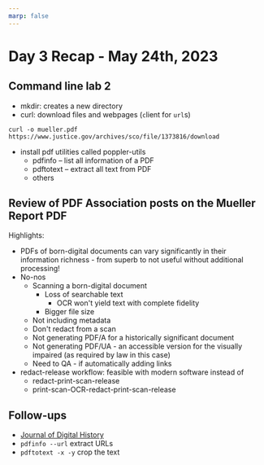 ```yaml
---
marp: false
---
```


# Day 3 Recap - May 24th, 2023
## Command line lab 2
- mkdir: creates a new directory
- curl:  download files and webpages (`c`lient for `url`s)
```
curl -o mueller.pdf https://www.justice.gov/archives/sco/file/1373816/download
```
- install pdf utilities called poppler-utils
    * pdfinfo – list all information of a PDF
    * pdftotext – extract all text from PDF
    * others

## Review of PDF Association posts on the Mueller Report PDF
Highlights:
* PDFs of born-digital documents can vary significantly in their information richness - from superb to not useful without additional processing!
* No-nos
     * Scanning a born-digital document
          * Loss of searchable text
             * OCR won't yield text with complete fidelity
          * Bigger file size
     * Not including metadata
     * Don't redact from a scan
     * Not generating PDF/A for a historically significant document
     * Not generating PDF/UA - an accessible version for the visually impaired (as required by law in this case)
     * Need to QA - if automatically adding links
* redact-release workflow: feasible with modern software instead of
    * redact-print-scan-release
    * print-scan-OCR-redact-print-scan-release

## Follow-ups
* [Journal of Digital History](https://journalofdigitalhistory.org/en)
* `pdfinfo --url` extract URLs
* `pdftotext -x -y` crop the text 
